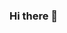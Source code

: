 ### Hi there 👋



<!--
**kay-adamof/kay-adamof** is a ✨ _special_ ✨ repository because its `README.md` (this file) appears on your GitHub profile.

<p align="center">
  <a href="http://twitter.com/_adamof_">
    <img src="https://img.shields.io/twitter/follow/_adamof_?label=Twitter&logo=twitter&style=for-the-badge&color=blue" alt="kay adamof's Twitter"/>
  </a>
</p>

Here are some ideas to get you started:

- 🔭 I’m currently working on ...
- 🌱 I’m currently learning ...
- 👯 I’m looking to collaborate on ...
- 🤔 I’m looking for help with ...
- 💬 Ask me about ...
- 📫 How to reach me: ...
- 😄 Pronouns: ...
- ⚡ Fun fact: ...
-->

